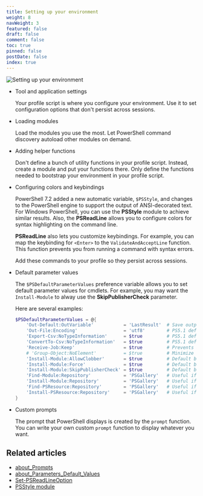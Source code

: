 ```yaml
---
title: Setting up your environment
weight: 8
navWeight: 3
featured: false
draft: false
comment: false
toc: true
pinned: false
postDate: false
index: true
---
```

<!-- markdownlint-disable MD041 -->
![Setting up your environment][01]

- Tool and application settings

  Your profile script is where you configure your environment. Use it to set configuration options
  that don't persist across sessions.

- Loading modules

  Load the modules you use the most. Let PowerShell command discovery autoload other modules on
  demand.

- Adding helper functions

  Don't define a bunch of utility functions in your profile script. Instead, create a module and put
  your functions there. Only define the functions needed to bootstrap your environment in your
  profile script.

- Configuring colors and keybindings

  PowerShell 7.2 added a new automatic variable, `$PSStyle`, and changes to the PowerShell engine to
  support the output of ANSI-decorated text. For Windows PowerShell, you can use the **PSStyle**
  module to achieve similar results. Also, the **PSReadLine** allows you to configure colors for
  syntax highlighting on the command line.

  **PSReadLine** also lets you customize keybindings. For example, you can map the keybinding for
  `<Enter>` to the `ValidateAndAcceptLine` function. This function prevents you from running
  a command with syntax errors.

  Add these commands to your profile so they persist across sessions.

- Default parameter values

  The `$PSDefaultParameterValues` preference variable allows you to set default parameter values for
  cmdlets. For example, you may want the `Install-Module` to alway use the **SkipPublisherCheck**
  parameter.

  Here are several examples:

  ```powershell
  $PSDefaultParameterValues = @{
      'Out-Default:OutVariable'           = 'LastResult'  # Save output to $LastResult
      'Out-File:Encoding'                 = 'utf8'        # PS5.1 defaults to ASCII
      'Export-Csv:NoTypeInformation'      = $true         # PS5.1 defaults to $false
      'ConvertTo-Csv:NoTypeInformation'   = $true         # PS5.1 defaults to $false
      'Receive-Job:Keep'                  = $true         # Prevents accidental loss of output
      # 'Group-Object:NoElement'          = $true         # Minimize noise in output
      'Install-Module:AllowClobber'       = $true         # Default behavior in Install-PSResource
      'Install-Module:Force'              = $true         # Default behavior in Install-PSResource
      'Install-Module:SkipPublisherCheck' = $true         # Default behavior in Install-PSResource
      'Find-Module:Repository'            = 'PSGallery'   # Useful if you have private test repos
      'Install-Module:Repository'         = 'PSGallery'   # Useful if you have private test repos
      'Find-PSResource:Repository'        = 'PSGallery'   # Useful if you have private test repos
      'Install-PSResource:Repository'     = 'PSGallery'   # Useful if you have private test repos
  }
  ```

- Custom prompts

  The prompt that PowerShell displays is created by the `prompt` function. You can write your own
  custom `prompt` function to display whatever you want.

## Related articles

- [about_Prompts][02]
- [about_Parameters_Default_Values][03]
- [Set-PSReadLineOption][04]
- [PSStyle module](https://www.powershellgallery.com/packages/PSStyle)

<!-- link references -->
[01]: ./images/psprofiles/slide08.png
[02]: https://learn.microsoft.com/powershell/module/microsoft.powershell.core/about/about_prompts
[03]: https://learn.microsoft.com/powershell/module/microsoft.powershell.core/about/about_parameters_default_values
[04]: https://learn.microsoft.com/powershell/module/psreadline/set-psreadlineoption
